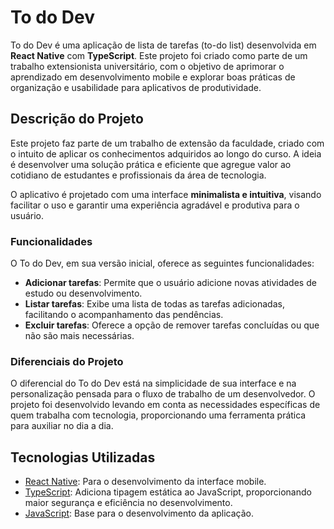# To do Dev

To do Dev é uma aplicação de lista de tarefas (to-do list) desenvolvida em **React Native** com **TypeScript**. Este projeto foi criado como parte de um trabalho extensionista universitário, com o objetivo de aprimorar o aprendizado em desenvolvimento mobile e explorar boas práticas de organização e usabilidade para aplicativos de produtividade.

## Descrição do Projeto

Este projeto faz parte de um trabalho de extensão da faculdade, criado com o intuito de aplicar os conhecimentos adquiridos ao longo do curso. A ideia é desenvolver uma solução prática e eficiente que agregue valor ao cotidiano de estudantes e profissionais da área de tecnologia. 

O aplicativo é projetado com uma interface **minimalista e intuitiva**, visando facilitar o uso e garantir uma experiência agradável e produtiva para o usuário.

### Funcionalidades

O To do Dev, em sua versão inicial, oferece as seguintes funcionalidades:

- **Adicionar tarefas**: Permite que o usuário adicione novas atividades de estudo ou desenvolvimento.
- **Listar tarefas**: Exibe uma lista de todas as tarefas adicionadas, facilitando o acompanhamento das pendências.
- **Excluir tarefas**: Oferece a opção de remover tarefas concluídas ou que não são mais necessárias.

### Diferenciais do Projeto

O diferencial do To do Dev está na simplicidade de sua interface e na personalização pensada para o fluxo de trabalho de um desenvolvedor. O projeto foi desenvolvido levando em conta as necessidades específicas de quem trabalha com tecnologia, proporcionando uma ferramenta prática para auxiliar no dia a dia.

## Tecnologias Utilizadas

- [React Native](https://reactnative.dev/): Para o desenvolvimento da interface mobile.
- [TypeScript](https://www.typescriptlang.org/): Adiciona tipagem estática ao JavaScript, proporcionando maior segurança e eficiência no desenvolvimento.
- [JavaScript](https://developer.mozilla.org/pt-BR/docs/Web/JavaScript): Base para o desenvolvimento da aplicação.
